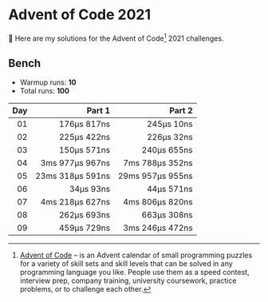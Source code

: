 # Advent of Code 2021

:wave: Here are my solutions for the Advent of Code[^aoc] 2021 challenges.

## Bench

- Warmup runs: **10**
- Total runs: **100**

| Day |           Part 1 |           Part 2 |
| --: | ---------------: | ---------------: |
|  01 |      176µs 817ns |       245µs 10ns |
|  02 |      225µs 422ns |       226µs 32ns |
|  03 |      150µs 571ns |      240µs 655ns |
|  04 |  3ms 977µs 967ns |  7ms 788µs 352ns |
|  05 | 23ms 318µs 591ns | 29ms 957µs 955ns |
|  06 |        34µs 93ns |       44µs 571ns |
|  07 |  4ms 218µs 627ns |  4ms 806µs 820ns |
|  08 |      262µs 693ns |      663µs 308ns |
|  09 |      459µs 729ns |  3ms 246µs 472ns |

[^aoc]: [Advent of Code][aoc] – is an Advent calendar of small programming puzzles for a variety of skill sets and skill levels that can be solved in any programming language you like. People use them as a speed contest, interview prep, company training, university coursework, practice problems, or to challenge each other.

[aoc]: https://adventofcode.com
